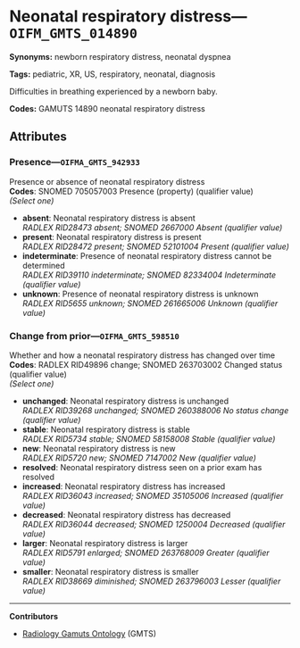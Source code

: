 # Neonatal respiratory distress—`OIFM_GMTS_014890`

**Synonyms:** newborn respiratory distress, neonatal dyspnea

**Tags:** pediatric, XR, US, respiratory, neonatal, diagnosis

Difficulties in breathing experienced by a newborn baby.

**Codes:** GAMUTS 14890 neonatal respiratory distress

## Attributes

### Presence—`OIFMA_GMTS_942933`

Presence or absence of neonatal respiratory distress  
**Codes**: SNOMED 705057003 Presence (property) (qualifier value)  
*(Select one)*

- **absent**: Neonatal respiratory distress is absent  
_RADLEX RID28473 absent; SNOMED 2667000 Absent (qualifier value)_
- **present**: Neonatal respiratory distress is present  
_RADLEX RID28472 present; SNOMED 52101004 Present (qualifier value)_
- **indeterminate**: Presence of neonatal respiratory distress cannot be determined  
_RADLEX RID39110 indeterminate; SNOMED 82334004 Indeterminate (qualifier value)_
- **unknown**: Presence of neonatal respiratory distress is unknown  
_RADLEX RID5655 unknown; SNOMED 261665006 Unknown (qualifier value)_

### Change from prior—`OIFMA_GMTS_598510`

Whether and how a neonatal respiratory distress has changed over time  
**Codes**: RADLEX RID49896 change; SNOMED 263703002 Changed status (qualifier value)  
*(Select one)*

- **unchanged**: Neonatal respiratory distress is unchanged  
_RADLEX RID39268 unchanged; SNOMED 260388006 No status change (qualifier value)_
- **stable**: Neonatal respiratory distress is stable  
_RADLEX RID5734 stable; SNOMED 58158008 Stable (qualifier value)_
- **new**: Neonatal respiratory distress is new  
_RADLEX RID5720 new; SNOMED 7147002 New (qualifier value)_
- **resolved**: Neonatal respiratory distress seen on a prior exam has resolved  
- **increased**: Neonatal respiratory distress has increased  
_RADLEX RID36043 increased; SNOMED 35105006 Increased (qualifier value)_
- **decreased**: Neonatal respiratory distress has decreased  
_RADLEX RID36044 decreased; SNOMED 1250004 Decreased (qualifier value)_
- **larger**: Neonatal respiratory distress is larger  
_RADLEX RID5791 enlarged; SNOMED 263768009 Greater (qualifier value)_
- **smaller**: Neonatal respiratory distress is smaller  
_RADLEX RID38669 diminished; SNOMED 263796003 Lesser (qualifier value)_

---

**Contributors**

- [Radiology Gamuts Ontology](https://gamuts.net/) (GMTS)